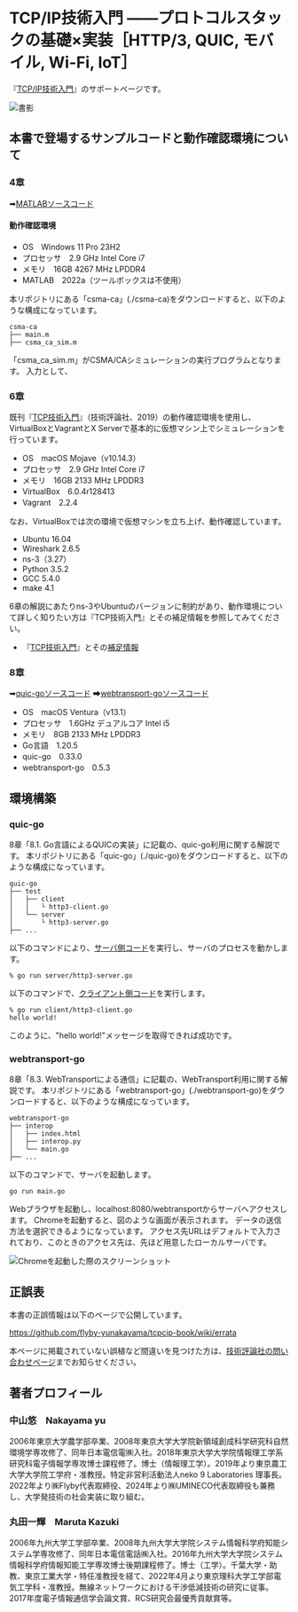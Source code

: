 # TCP/IP技術入門 ——プロトコルスタックの基礎×実装［HTTP/3, QUIC, モバイル, Wi-Fi, IoT］
『[TCP/IP技術入門](https://gihyo.jp/book/2024/978-4-297-14157-8)』のサポートページです。

![書影](images/top.png)


## 本書で登場するサンプルコードと動作確認環境について


### 4章　

➡[MATLAB︎ソースコード](./csma_ca/)

#### 動作確認環境
- OS　Windows 11 Pro 23H2
- プロセッサ　2.9 GHz Intel Core i7
- メモリ　16GB 4267 MHz LPDDR4
- MATLAB　2022a（ツールボックスは不使用）

本リポジトリにある「csma-ca」(./csma-ca)をダウンロードすると、以下のような構成になっています。
```
csma-ca
├── main.m
├── csma_ca_sim.m
```

「csma_ca_sim.m」がCSMA/CAシミュレーションの実行プログラムとなります。
入力として、

### 6章

既刊『[TCP技術入門](https://gihyo.jp/book/2019/978-4-297-10623-2/)』（技術評論社、2019）の動作確認環境を使用し、VirtualBoxとVagrantとX Serverで基本的に仮想マシン上でシミュレーションを行っています。

- OS　macOS Mojave（v10.14.3）
- プロセッサ　2.9 GHz Intel Core i7
- メモリ　16GB 2133 MHz LPDDR3
- VirtualBox　6.0.4r128413
- Vagrant　2.2.4

なお、VirtualBoxでは次の環境で仮想マシンを立ち上げ、動作確認しています。

- Ubuntu 16.04
- Wireshark 2.6.5
- ns-3（3.27）
- Python 3.5.2
- GCC 5.4.0
- make 4.1

6章の解説にあたりns-3やUbuntuのバージョンに制約があり、動作環境について詳しく知りたい方は『TCP技術入門』とその補足情報を参照してみてください。

- 『[TCP技術入門](https://gihyo.jp/book/2019/978-4-297-10623-2/)』とその[補足情報](https://gihyo.jp/book/2019/978-4-297-10623-2/support/)



### 8章

➡[quic-goソースコード](./quic_go/)
➡[webtransport-goソースコード](./webtransport-go/)

- OS　macOS Ventura（v13.1）
- プロセッサ　1.6GHz デュアルコア Intel i5
- メモリ　8GB 2133 MHz LPDDR3
- Go言語　1.20.5
- quic-go　0.33.0
- webtransport-go　0.5.3

## 環境構築


### quic-go

8章「8.1. Go言語によるQUICの実装」に記載の、quic-go利用に関する解説です。
本リポジトリにある「quic-go」(./quic-go)をダウンロードすると、以下のような構成になっています。

```
quic-go
├── test
│   ├── client
│   │   └ http3-client.go
│   └── server
│       └ http3-server.go
├── ...
```

以下のコマンドにより、[サーバ側コード](./quic-go/test/http3-server.go)を実行し、サーバのプロセスを動かします。

```
% go run server/http3-server.go
```

以下のコマンドで、[クライアント側コード](./quic-go/test/http3-client.go)を実行します。

```
% go run client/http3-client.go
hello world!
```

このように、"hello world!"メッセージを取得できれば成功です。


### webtransport-go

8章「8.3. WebTransportによる通信」に記載の、WebTransport利用に関する解説です。
本リポジトリにある「webtransport-go」(./webtransport-go)をダウンロードすると、以下のような構成になっています。

```
webtransport-go
├── interop
│   ├── index.html
│   ├── interop.py
│   └── main.go
├── ...
```

以下のコマンドで、サーバを起動します。

```
go run main.go
```

Webブラウザを起動し、localhost:8080/webtransportからサーバへアクセスします。
Chromeを起動すると、図のような画面が表示されます。
データの送信方法を選択できるようになっています。
アクセス先URLはデフォルトで入力されており、このときのアクセス先は、先ほど用意したローカルサーバです。

![Chromeを起動した際のスクリーンショット](images/08_15-chrome_initial.png)


## 正誤表

本書の正誤情報は以下のページで公開しています。

https://github.com/flyby-yunakayama/tcpcip-book/wiki/errata

本ページに掲載されていない誤植など間違いを見つけた方は、[技術評論社の問い合わせページ](https://gihyo.jp/site/inquiry/book?ISBN=978-4-297-14157-8)までお知らせください。


## 著者プロフィール

### 中山悠　Nakayama yu
2006年東京大学農学部卒業、2008年東京大学大学院新領域創成科学研究科自然環境学専攻修了、同年日本電信電㈱入社。2018年東京大学大学院情報理工学系研究科電子情報学専攻博士課程修了。博士（情報理工学）。2019年より東京農工大学大学院工学府・准教授。特定非営利活動法人neko 9 Laboratories 理事長。2022年より㈱Flyby代表取締役、2024年より㈱UMINECO代表取締役も兼務し、大学発技術の社会実装に取り組む。

### 丸田一輝　Maruta Kazuki
2006年九州大学工学部卒業、2008年九州大学大学院システム情報科学府知能システム学専攻修了、同年日本電信電話㈱入社。2016年九州大学大学院システム情報科学府情報知能工学専攻博士後期課程修了。博士（工学）。千葉大学・助教、東京工業大学・特任准教授を経て、2022年4月より東京理科大学工学部電気工学科・准教授。無線ネットワークにおける干渉低減技術の研究に従事。2017年度電子情報通信学会論文賞、RCS研究会最優秀貢献賞等。
